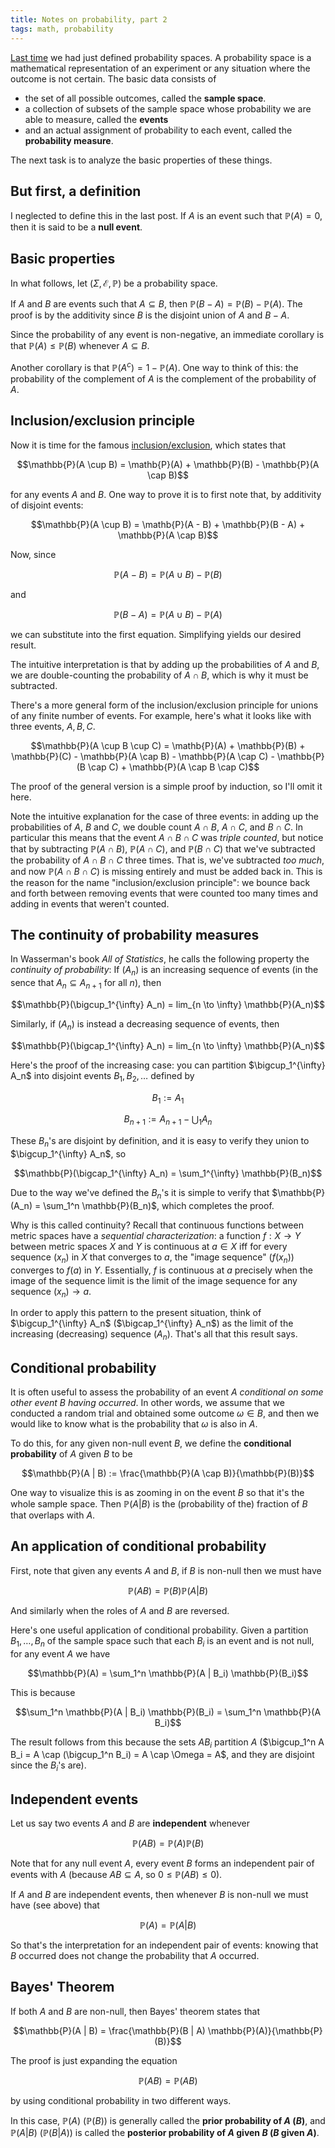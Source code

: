 ```yaml
---
title: Notes on probability, part 2
tags: math, probability
---
```


[Last time](2015-04-27-probability-1.html) we had just defined probability spaces. A probability space is a mathematical representation of an experiment or any situation where the outcome is not certain. The basic data consists of

 - the set of all possible outcomes, called the **sample space**.
 - a collection of subsets of the sample space whose probability we are able to measure, called the **events**
 - and an actual assignment of probability to each event, called the **probability measure**.

The next task is to analyze the basic properties of these things.

## But first, a definition

I neglected to define this in the last post. If $A$ is an event such that $\mathbb{P}(A) = 0$, then it is said to be a **null event**.


## Basic properties

In what follows, let $(\Sigma, \mathcal{E}, \mathbb{P})$ be a probability space.

If $A$ and $B$ are events such that $A \subseteq B$, then $\mathbb{P}(B - A) = \mathbb{P}(B) - \mathbb{P}(A)$. The proof is by the additivity since $B$ is the disjoint union of $A$ and $B - A$.

Since the probability of any event is non-negative, an immediate corollary is that $\mathbb{P}(A) \leq \mathbb{P}(B)$ whenever $A \subseteq B$.

Another corollary is that $\mathbb{P}(A^c) = 1 - \mathbb{P}(A)$. One way to think of this: the probability of the complement of $A$ is the complement of the probability of $A$.

## Inclusion/exclusion principle

Now it is time for the famous [inclusion/exclusion](http://en.wikipedia.org/wiki/Inclusion%E2%80%93exclusion_principle), which states that

$$\mathbb{P}(A \cup B) = \mathb{P}(A) + \mathbb{P}(B) - \mathbb{P}(A \cap B)$$

for any events $A$ and $B$. One way to prove it is to first note that, by additivity of disjoint events:

$$\mathbb{P}(A \cup B) = \mathb{P}(A - B) + \mathbb{P}(B - A) + \mathbb{P}(A \cap B)$$

Now, since

$$\mathbb{P}(A - B) = \mathbb{P}(A \cup B) - \mathbb{P}(B)$$

and

$$\mathbb{P}(B - A) = \mathbb{P}(A \cup B) - \mathbb{P}(A)$$

we can substitute into the first equation. Simplifying yields our desired result.

The intuitive interpretation is that by adding up the probabilities of $A$ and $B$, we are double-counting the probability of $A \cap B$, which is why it must be subtracted.

There's a more general form of the inclusion/exclusion principle for unions of any finite number of events. For example, here's what it looks like with  three events, $A, B, C$.

$$\mathbb{P}(A \cup B \cup C) = \mathb{P}(A) + \mathbb{P}(B) + \mathbb{P}(C) - \mathbb{P}(A \cap B) - \mathbb{P}(A \cap C) - \mathbb{P}(B \cap C) + \mathbb{P}(A \cap B \cap C)$$

The proof of the general version is a simple proof by induction, so I'll omit it here.

Note the intuitive explanation for the case of three events: in adding up the probabilities of $A$, $B$ and $C$, we double count $A \cap B$, $A \cap C$, and $B \cap C$. In particular this means that the event $A \cap B \cap C$ was *triple counted*, but notice that by subtracting $\mathbb{P}(A \cap B)$,  $\mathbb{P}(A \cap C)$, and $\mathbb{P}(B \cap C)$ that we've subtracted the probability of $A \cap B \cap C$ three times. That is, we've subtracted *too much*, and now $\mathbb{P}(A \cap B \cap C)$ is missing entirely and must be added back in. This is the reason for the name "inclusion/exclusion principle": we bounce back and forth between removing events that were counted too many times and adding in events that weren't counted.


## The continuity of probability measures

In Wasserman's book *All of Statistics*, he calls the following property the *continuity of probability*: If $(A_n)$ is an increasing sequence of events (in the sence that $A_n \subseteq A_{n+1}$ for all $n$), then

$$\mathbb{P}(\bigcup_1^{\infty} A_n) = lim_{n \to \infty} \mathbb{P}(A_n)$$

Similarly, if $(A_n)$ is instead a decreasing sequence of events, then

$$\mathbb{P}(\bigcap_1^{\infty} A_n) = lim_{n \to \infty} \mathbb{P}(A_n)$$

Here's the proof of the increasing case: you can partition $\bigcup_1^{\infty} A_n$ into disjoint events $B_1, B_2, \ldots$ defined by

$$B_1 := A_1$$

$$B_{n+1} := A_{n+1} - \bigcup_1 A_n$$

These $B_n$'s are disjoint by definition, and it is easy to verify they union to $\bigcup_1^{\infty} A_n$, so

$$\mathbb{P}(\bigcap_1^{\infty} A_n) = \sum_1^{\infty} \mathbb{P}(B_n)$$

Due to the way we've defined the $B_n$'s it is simple to verify that $\mathbb{P}(A_n) = \sum_1^n \mathbb{P}(B_n)$, which completes the proof.

Why is this called continuity? Recall that continuous functions between metric spaces have a *sequential characterization*: a function $f: X \to Y$ between metric spaces $X$ and $Y$ is continuous at $a \in X$ iff for every sequence $(x_n)$ in $X$ that converges to $a$, the "image sequence" $(f(x_n))$ converges to $f(a)$ in $Y$. Essentially, $f$ is continuous at $a$ precisely when the image of the sequence limit is the limit of the image sequence for any sequence $(x_n) \to a$.

In order to apply this pattern to the present situation, think of $\bigcup_1^{\infty} A_n$ ($\bigcap_1^{\infty} A_n$) as the limit of the increasing (decreasing) sequence $(A_n)$. That's all that this result says.

## Conditional probability

It is often useful to assess the probability of an event $A$ *conditional on some other event $B$ having occurred*. In other words, we assume that we conducted a random trial and obtained some outcome $\omega \in B$, and then we would like to know what is the probability that $\omega$ is also in $A$.

To do this, for any given non-null event $B$, we define the **conditional probability** of $A$ given $B$ to be

$$\mathbb{P}(A | B) := \frac{\mathbb{P}(A \cap B)}{\mathbb{P}(B)}$$

One way to visualize this is as zooming in on the event $B$ so that it's the whole sample space. Then $\mathbb{P}(A | B)$ is the (probability of the) fraction of $B$ that overlaps with $A$.


## An application of conditional probability

First, note that given any events $A$ and $B$, if $B$ is non-null then we must have

$$\mathbb{P}(A B) = \mathbb{P}(B) \mathbb{P}(A | B)$$

And similarly when the roles of $A$ and $B$ are reversed.

Here's one useful application of conditional probability. Given a partition $B_1, \ldots, B_n$ of the sample space such that each $B_i$ is an event and is not null, for any event $A$ we have

$$\mathbb{P}(A) = \sum_1^n \mathbb{P}(A | B_i) \mathbb{P}(B_i)$$

This is because

$$\sum_1^n \mathbb{P}(A | B_i) \mathbb{P}(B_i) = \sum_1^n \mathbb{P}(A B_i)$$

The result follows from this because the sets $A B_i$ partition $A$ ($\bigcup_1^n A B_i = A \cap (\bigcup_1^n B_i) = A \cap \Omega = A$, and they are disjoint since the $B_i$'s are).


## Independent events

Let us say two events $A$ and $B$ are **independent** whenever

$$\mathbb{P}(A B) = \mathbb{P}(A) \mathbb{P}(B)$$

Note that for any null event $A$, every event $B$ forms an independent pair of events with $A$ (because $A B \subseteq A$, so $0 \leq \mathbb{P}(A B) \leq 0$).

If $A$ and $B$ are independent events, then whenever $B$ is non-null we must have (see above) that

$$\mathbb{P}(A) = \mathbb{P}(A | B)$$

So that's the interpretation for an independent pair of events: knowing that $B$ occurred does not change the probability that $A$ occurred.


## Bayes' Theorem

If both $A$ and $B$ are non-null, then Bayes' theorem states that

$$\mathbb{P}(A | B) = \frac{\mathbb{P}(B | A) \mathbb{P}(A)}{\mathbb{P}(B)}$$

The proof is just expanding the equation

$$\mathbb{P}(A B) = \mathbb{P}(A B)$$

by using conditional probability in two different ways.

In this case, $\mathbb{P}(A)$ ($\mathbb{P}(B)$) is generally called the **prior probability of $A$ ($B$)**, and $\mathbb{P}(A | B)$ ($\mathbb{P}(B | A)$) is called the **posterior probability of $A$ given $B$ ($B$ given $A$)**.


